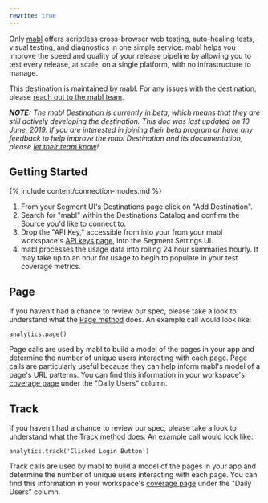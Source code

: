 ```yaml
---
rewrite: true
---
```


Only [mabl](https://mabl.com/?utm_source=segmentio&utm_medium=docs&utm_campaign=partners) offers scriptless cross-browser web testing, auto-healing tests, visual testing, and diagnostics in one simple service. mabl helps you improve the speed and quality of your release pipeline by allowing you to test every release, at scale, on a single platform, with no infrastructure to manage.

This destination is maintained by mabl. For any issues with the destination, please [reach out to the mabl team](mailto:support@mabl.com).

_**NOTE:** The mabl Destination is currently in beta, which means that they are still actively developing the destination. This doc was last updated on 10 June, 2019. If you are interested in joining their beta program or have any feedback to help improve the mabl Destination and its documentation, please [let  their team know](mailto:support@mabl.com)!_


## Getting Started

{% include content/connection-modes.md %}

1. From your Segment UI's Destinations page click on "Add Destination".
2. Search for "mabl" within the Destinations Catalog and confirm the Source you'd like to connect to.
3. Drop the "API Key," accessible from into your from your mabl workspace's [API keys page](https://app-dev.mabl.com/workspaces/-/settings/apis), into the Segment Settings UI.
4. mabl processes the usage data into rolling 24 hour summaries hourly.  It may take up to an hour for usage to begin to populate in your test coverage metrics.

## Page

If you haven't had a chance to review our spec, please take a look to understand what the [Page method](https://segment.com/docs/spec/page/) does. An example call would look like:

```
analytics.page()
```
Page calls are used by mabl to build a model of the pages in your app and determine the number of unique users interacting with each page.  Page calls are particularly useful because they can help inform mabl's model of a page's URL patterns. You can find this information in your workspace's [coverage page](https://app.mabl.com/workspaces/-/coverage) under the "Daily Users" column.


## Track

If you haven't had a chance to review our spec, please take a look to understand what the [Track method](https://segment.com/docs/spec/track/) does. An example call would look like:

```
analytics.track('Clicked Login Button')
```

Track calls are used by mabl to build a model of the pages in your app and determine the number of unique users interacting with each page. You can find this information in your workspace's [coverage page](https://app.mabl.com/workspaces/-/coverage) under the "Daily Users" column.